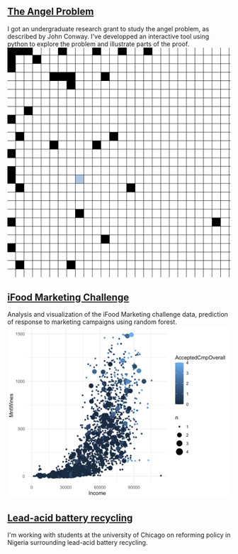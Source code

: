 ## [The Angel Problem](pages/angel.md)
I got an undergraduate research grant to study the angel problem, as described by John Conway. I've developped an interactive tool using python to explore the problem and illustrate parts of the proof. ![preview](assets/angel.png)

## [iFood Marketing Challenge](pages/ifood.md)
 Analysis and visualization of the iFood Marketing challenge data, prediction of response to marketing campaigns using random forest. ![preview](assets/ifood.png)

## [Lead-acid battery recycling](https://leadbatteries.substack.com/)
I'm working with students at the university of Chicago on reforming policy in Nigeria surrounding lead-acid battery recycling. 
